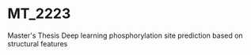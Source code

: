 # MT_2223
Master's Thesis Deep learning phosphorylation site prediction based on structural features
